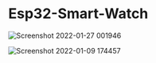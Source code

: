 # Esp32-Smart-Watch

![Screenshot 2022-01-27 001946](https://user-images.githubusercontent.com/25906435/151227461-799619e8-7056-4065-9aba-12a671cbb155.png)

![Screenshot 2022-01-09 174457](https://user-images.githubusercontent.com/25906435/151039840-56a36d9c-c81b-46a2-adfb-75959a4e3efa.png)
